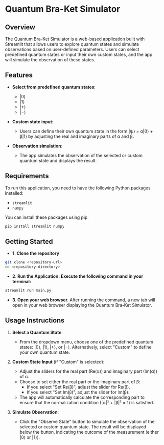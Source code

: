 # Quantum Bra-Ket Simulator

## Overview

The Quantum Bra-Ket Simulator is a web-based application built with Streamlit that allows users to explore quantum states and simulate observations based on user-defined parameters. Users can select predefined quantum states or input their own custom states, and the app will simulate the observation of these states.

## Features

- **Select from predefined quantum states**: 
  - |0⟩
  - |1⟩
  - |+⟩
  - |−⟩
  
- **Custom state input**: 
  - Users can define their own quantum state in the form |ψ⟩ = α|0⟩ + β|1⟩ by adjusting the real and imaginary parts of α and β.
  
- **Observation simulation**: 
  - The app simulates the observation of the selected or custom quantum state and displays the result.

## Requirements

To run this application, you need to have the following Python packages installed:

- `streamlit`
- `numpy`

You can install these packages using pip:

```bash
pip install streamlit numpy
```
## Getting Started

- **1. Clone the repository**
```bash
git clone <repository-url>
cd <repository-directory>
```

- **2. Run the Application: Execute the following command in your terminal:**
```bash
streamlit run main.py
```
- **3. Open your web browser.**
After running the command, a new tab will open in your web browser displaying the Quantum Bra-Ket Simulator.

## Usage Instructions

1. **Select a Quantum State**:
   - From the dropdown menu, choose one of the predefined quantum states: |0⟩, |1⟩, |+⟩, or |−⟩. Alternatively, select "Custom" to define your own quantum state.

2. **Custom State Input** (if "Custom" is selected):
   - Adjust the sliders for the real part (Re(α)) and imaginary part (Im(α)) of α. 
   - Choose to set either the real part or the imaginary part of β:
     - If you select "Set Re(β)", adjust the slider for Re(β).
     - If you select "Set Im(β)", adjust the slider for Im(β).
   - The app will automatically calculate the corresponding part to ensure that the normalization condition (|α|² + |β|² = 1) is satisfied.

3. **Simulate Observation**:
   - Click the "Observe State" button to simulate the observation of the selected or custom quantum state. The result will be displayed below the button, indicating the outcome of the measurement (either |0⟩ or |1⟩).



